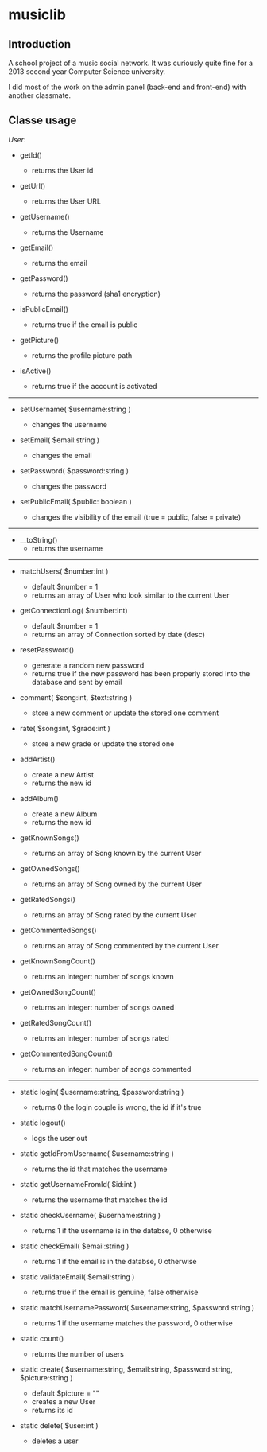 musiclib
========

## Introduction

 A school project of a music social network. It was curiously quite fine for a 2013 second year Computer Science university.
 
 I did most of the work on the admin panel (back-end and front-end) with another classmate.

## Classe usage

_User_:

- getId()
  - returns the User id
- getUrl()
  - returns the User URL

- getUsername()
  - returns the Username

- getEmail()
  - returns the email

- getPassword()
  - returns the password (sha1 encryption)

- isPublicEmail()
  - returns true if the email is public

- getPicture()
  - returns the profile picture path

- isActive()
  - returns true if the account is activated

---

- setUsername( $username:string )
  - changes the username

- setEmail( $email:string )
  - changes the email

- setPassword( $password:string )
  - changes the password

- setPublicEmail( $public: boolean )
  - changes the visibility of the email (true = public, false = private)

---

- __toString()
  - returns the username

---

- matchUsers( $number:int )
  - default $number = 1
  - returns an array of User who look similar to the current User

- getConnectionLog( $number:int)
  - default $number = 1
  - returns an array of Connection sorted by date (desc)

- resetPassword()
  - generate a random new password
  - returns true if the new password has been properly stored into the database and sent by email

- comment( $song:int, $text:string )
  - store a new comment or update the stored one comment

- rate( $song:int, $grade:int )
  - store a new grade or update the stored one

- addArtist()
  - create a new Artist
  - returns the new id

- addAlbum()
  - create a new Album
  - returns the new id

- getKnownSongs()
  - returns an array of Song known by the current User

- getOwnedSongs()
  - returns an array of Song owned by the current User

- getRatedSongs()
  - returns an array of Song rated by the current User 

- getCommentedSongs()
  - returns an array of Song commented by the current User

- getKnownSongCount()
  - returns an integer: number of songs known

- getOwnedSongCount()
  - returns an integer: number of songs owned

- getRatedSongCount()
  - returns an integer: number of songs rated

- getCommentedSongCount()
  - returns an integer: number of songs commented

---

- static login( $username:string, $password:string )
  - returns 0 the login couple is wrong, the id if it's true

- static logout()
  - logs the user out

- static getIdFromUsername( $username:string )
  - returns the id that matches the username

- static getUsernameFromId( $id:int )
  - returns the username that matches the id

- static checkUsername( $username:string )
  - returns 1 if the username is in the databse, 0 otherwise

- static checkEmail( $email:string )
  - returns 1 if the email is in the databse, 0 otherwise

- static validateEmail( $email:string )
  - returns true if the email is genuine, false otherwise

- static matchUsernamePassword( $username:string, $password:string )
  - returns 1 if the username matches the password, 0 otherwise

- static count()
  - returns the number of users

- static create( $username:string, $email:string, $password:string, $picture:string )
  - default $picture = ""
  - creates a new User
  - returns its id

- static delete( $user:int )
  - deletes a user
